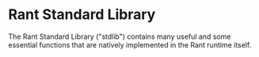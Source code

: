 # Rant Standard Library

The Rant Standard Library ("stdlib") contains many useful and some essential functions that are natively implemented in the Rant runtime itself.